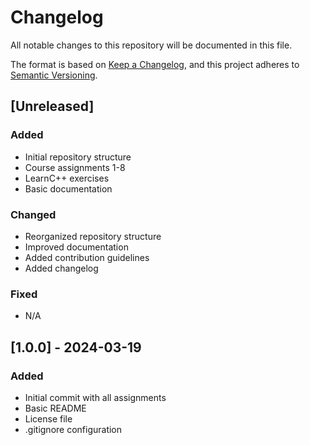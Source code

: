 # Changelog

All notable changes to this repository will be documented in this file.

The format is based on [Keep a Changelog](https://keepachangelog.com/en/1.0.0/),
and this project adheres to [Semantic Versioning](https://semver.org/spec/v2.0.0.html).

## [Unreleased]

### Added
- Initial repository structure
- Course assignments 1-8
- LearnC++ exercises
- Basic documentation

### Changed
- Reorganized repository structure
- Improved documentation
- Added contribution guidelines
- Added changelog

### Fixed
- N/A

## [1.0.0] - 2024-03-19

### Added
- Initial commit with all assignments
- Basic README
- License file
- .gitignore configuration 
